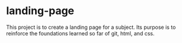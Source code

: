 # landing-page

This project is to create a landing page for a subject. Its purpose
is to reinforce the foundations learned so far of git, html, and css.